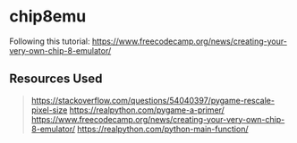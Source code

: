 # chip8emu

Following this tutorial: https://www.freecodecamp.org/news/creating-your-very-own-chip-8-emulator/


## Resources Used
 > https://stackoverflow.com/questions/54040397/pygame-rescale-pixel-size
 > https://realpython.com/pygame-a-primer/
 > https://www.freecodecamp.org/news/creating-your-very-own-chip-8-emulator/
 > https://realpython.com/python-main-function/